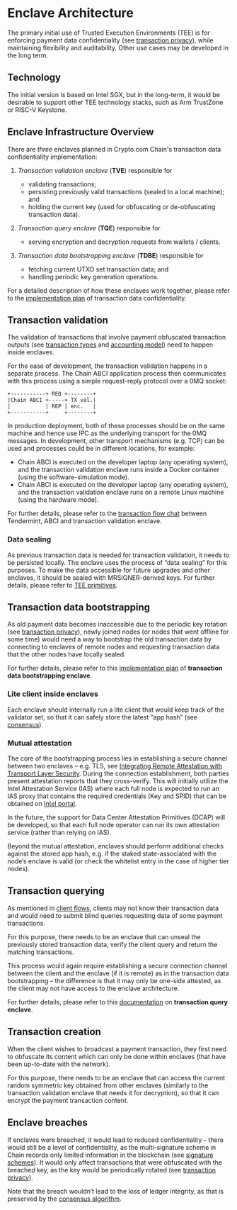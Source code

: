 # Enclave Architecture

The primary initial use of Trusted Execution Environments (TEE) is for enforcing payment data confidentiality (see [transaction privacy](./transaction-privacy)), while maintaining flexibility and auditability. Other use cases may be developed in the long term.

## Technology

The initial version is based on Intel SGX, but in the long-term, it would be desirable to support other TEE technology stacks, such as Arm TrustZone or RISC-V Keystone.

## Enclave Infrastructure Overview

There are _three_ enclaves planned in Crypto.com Chain's transaction data confidentiality implementation:

1. _Transaction validation enclave_ (**TVE**) responsible for

   - validating transactions;
   - persisting previously valid transactions (sealed to a local machine); and
   - holding the current key (used for obfuscating or de-obfuscating transaction data).

2. _Transaction query enclave_ (**TQE**) responsible for

   - serving encryption and decryption requests from wallets / clients.

3. _Transaction data bootstrapping enclave_ (**TDBE**) responsible for
   - fetching current UTXO set transaction data; and
   - handling periodic key generation operations.

For a detailed description of how these enclaves work together, please refer to the [implementation plan](../../plan.md) of transaction data confidentiality.

## Transaction validation

The validation of transactions that involve payment obfuscated transaction outputs (see [transaction types](./transaction) and [accounting model](./transaction-accounting-model)) need to happen inside enclaves.

For the ease of development, the transaction validation happens in a separate process. The Chain ABCI application process then communicates with this process using a simple request-reply protocol over a 0MQ socket:

```
+-----------+ REQ +--------+
|Chain ABCI +-----+ TX val.|
|           | REP | enc.   |
+-----------+     +--------+
```

In production deployment, both of these processes should be on the same machine and hence use IPC as the underlying transport for the 0MQ messages. In development, other transport mechanisms (e.g. TCP) can be used and processes could be in different locations, for example:

- Chain ABCI is executed on the developer laptop (any operating system), and the transaction validation enclave runs inside a Docker container (using the software-simulation mode).
- Chain ABCI is executed on the developer laptop (any operating system), and the transaction validation enclave runs on a remote Linux machine (using the hardware mode).

For further details, please refer to the [transaction flow chat](../../plan.md#transaction-validation-enclave-tve) between Tendermint, ABCI and transaction validation enclave.

### Data sealing

As previous transaction data is needed for transaction validation, it needs to be persisted locally. The enclave uses the process of “data sealing” for this purposes. To make the data accessible for future upgrades and other enclaves, it should be sealed with MRSIGNER-derived keys. For further details, please refer to [TEE primitives](../../plan.md#tee-primitives).

## Transaction data bootstrapping

As old payment data becomes inaccessible due to the periodic key rotation (see [transaction privacy](./transaction-privacy)), newly joined nodes (or nodes that went offline for some time) would need a way to bootstrap the old transaction data by connecting to enclaves of remote nodes and requesting transaction data that the other nodes have locally sealed.

For further details, please refer to this [implementation plan](../../plan.md#transaction-data-bootstrapping-enclave-tdbe) of **transaction data bootstrapping enclave**.

### Lite client inside enclaves

Each enclave should internally run a lite client that would keep track of the validator set, so that it can safely store the latest “app hash” (see [consensus](./consensus#application_hash)).

### Mutual attestation

The core of the bootstrapping process lies in establishing a secure channel between two enclaves – e.g. TLS, see [Integrating Remote Attestation with Transport Layer Security](https://arxiv.org/pdf/1801.05863.pdf). During the connection establishment, both parties present attestation reports that they cross-verify. This will initially utilize the Intel Attestation Service (IAS) where each full node is expected to run an IAS proxy that contains the required credentials (Key and SPID) that can be obtained on [Intel portal](https://api.portal.trustedservices.intel.com/EPID-attestation).

In the future, the support for Data Center Attestation Primitives (DCAP) will be developed, so that each full node operator can run its own attestation service (rather than relying on IAS).

Beyond the mutual attestation, enclaves should perform additional checks against the stored app hash, e.g. if the staked state-associated with the node’s enclave is valid (or check the whitelist entry in the case of higher tier nodes).

## Transaction querying

As mentioned in [client flows](./client-flow), clients may not know their transaction data and would need to submit blind queries requesting data of some payment transactions.

For this purpose, there needs to be an enclave that can unseal the previously stored transaction data, verify the client query and return the matching transactions.

This process would again require establishing a secure connection channel between the client and the enclave (if it is remote) as in the transaction data bootstrapping – the difference is that it may only be one-side attested, as the client may not have access to the enclave architecture.

For further details, please refer to this [documentation](../../plan.md#transaction-query-enclave-tqe-optional--for-client-infrastructure) on  **transaction query enclave**.

## Transaction creation

When the client wishes to broadcast a payment transaction, they first need to obfuscate its content which can only be done within enclaves (that have been up-to-date with the network).

For this purpose, there needs to be an enclave that can access the current random symmetric key obtained from other enclaves (similarly to the transaction validation enclave that needs it for decryption), so that it can encrypt the payment transaction content.

## Enclave breaches

If enclaves were breached, it would lead to reduced confidentiality – there would still be a level of confidentiality, as the multi-signature scheme in Chain records only limited information in the blockchain (see [signature schemes](./signature-schemes)). It would only affect transactions that were obfuscated with the breached key, as the key would be periodically rotated (see [transaction privacy](./transaction-privacy)).

Note that the breach wouldn’t lead to the loss of ledger integrity, as that is preserved by the [consensus algorithm](./consensus).
